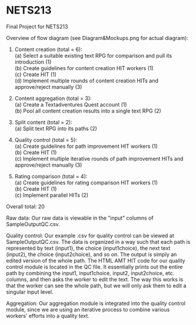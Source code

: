 # NETS213
Final Project for NETS213

Overview of flow diagram (see Diagram&Mockups.png for actual diagram):

1. Content creation (total = 6): <br>
   (a) Select a suitable existing text RPG for comparison and pull its introduction (1) <br>
   (b) Create guidelines for content creation HIT workers (1) <br>
   (c) Create HIT (1) <br>
   (d) Implement multiple rounds of content creation HITs and approve/reject manually (3)

2. Content aggregation (total = 3): <br>
   (a) Create a Textadventures Quest account (1) <br>
   (b) Pool all content creation results into a single text RPG (2)

3. Split content (total = 2): <br>
   (a) Split text RPG into its paths (2)

4. Quality control (total = 5): <br>
   (a) Create guidelines for path improvement HIT workers (1) <br>
   (b) Create HIT (1) <br>
   (c) Implement multiple iterative rounds of path improvement HITs and approve/reject manually (3)

5. Rating comparison (total = 4): <br>
   (a) Create guidelines for rating comparison HIT workers (1) <br>
   (b) Create HIT (1) <br>
   (c) Implement parallel HITs (2)
   
Overall total: 20

Raw data: Our raw data is viewable in the "input" columns of SampleOutputQC.csv.

Quality control: Our example .csv for quality control can be viewed at SampleOutputQC.csv. The data is organized in a way such that each path is represented by text (input1), the choice (input1choice), the next text (input2), the choice (input2choice), and so on. The output is simply an edited version of the whole path. The HTML AMT HIT code for our quality control module is located in the QC file. It essentially prints out the entire path by combining the input1, input1choice, input2, input2choice, etc. columns, and then asks the worker to edit the text. The way this works is that the worker can see the whole path, but we will only ask them to edit a singular input level.

Aggregation: Our aggregation module is integrated into the quality control module, since we are using an iterative process to combine various workers' efforts into a quality text.
